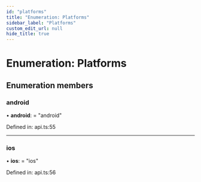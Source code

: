 ```yaml
---
id: "platforms"
title: "Enumeration: Platforms"
sidebar_label: "Platforms"
custom_edit_url: null
hide_title: true
---
```


# Enumeration: Platforms

## Enumeration members

### android

• **android**: = "android"

Defined in: api.ts:55

___

### ios

• **ios**: = "ios"

Defined in: api.ts:56
